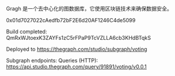 Gragh 是一个去中心化的图数据库，它使用区块链技术来确保数据安全。

0x01d7027022cAedfb72bF2E6d20AF1246C4de5099

Build completed: QmRxWJtoexK3ZAYFs1zC5rFPaP9TcVZLLA6cb3KHdBTqkS

Deployed to https://thegraph.com/studio/subgraph/voting

Subgraph endpoints:
Queries (HTTP):     https://api.studio.thegraph.com/query/91891/voting/v0.0.1
